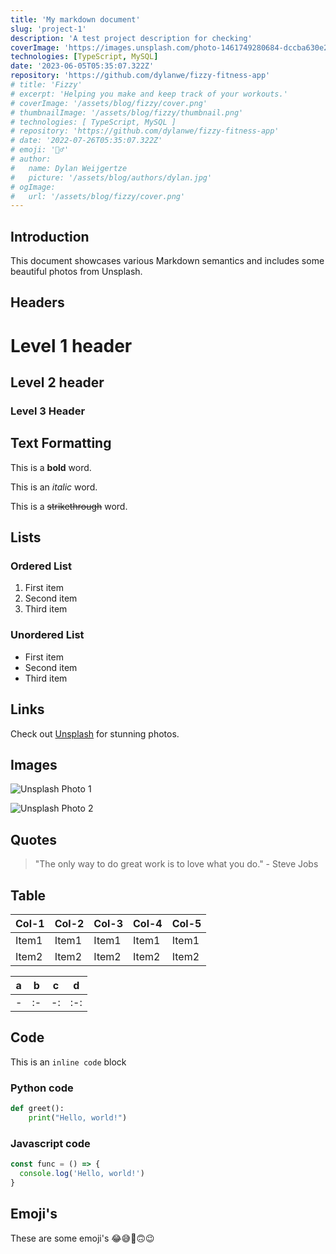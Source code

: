 ```yaml
---
title: 'My markdown document'
slug: 'project-1'
description: 'A test project description for checking'
coverImage: 'https://images.unsplash.com/photo-1461749280684-dccba630e2f6?ixlib=rb-4.0.3&ixid=M3wxMjA3fDB8MHxwaG90by1wYWdlfHx8fGVufDB8fHx8fA%3D%3D&auto=format&fit=crop&w=2069&q=80'
technologies: [TypeScript, MySQL]
date: '2023-06-05T05:35:07.322Z'
repository: 'https://github.com/dylanwe/fizzy-fitness-app'
# title: 'Fizzy'
# excerpt: 'Helping you make and keep track of your workouts.'
# coverImage: '/assets/blog/fizzy/cover.png'
# thumbnailImage: '/assets/blog/fizzy/thumbnail.png'
# technologies: [ TypeScript, MySQL ]
# repository: 'https://github.com/dylanwe/fizzy-fitness-app'
# date: '2022-07-26T05:35:07.322Z'
# emoji: '🏋️‍♂️'
# author:
#   name: Dylan Weijgertze
#   picture: '/assets/blog/authors/dylan.jpg'
# ogImage:
#   url: '/assets/blog/fizzy/cover.png'
---
```


## Introduction

This document showcases various Markdown semantics and includes some beautiful photos from Unsplash.

## Headers

# Level 1 header

## Level 2 header

### Level 3 Header

## Text Formatting

This is a **bold** word.

This is an _italic_ word.

This is a ~~strikethrough~~ word.

## Lists

### Ordered List

1. First item
2. Second item
3. Third item

### Unordered List

- First item
- Second item
- Third item

## Links

Check out [Unsplash](https://unsplash.com/) for stunning photos.

## Images

![Unsplash Photo 1](https://source.unsplash.com/random/800x400)

![Unsplash Photo 2](https://source.unsplash.com/random/800x600)

## Quotes

> "The only way to do great work is to love what you do." - Steve Jobs

## Table

| Col-1 | Col-2 | Col-3 | Col-4 | Col-5 |
| ----- | ----- | ----- | ----- | ----- |
| Item1 | Item1 | Item1 | Item1 | Item1 |
| Item2 | Item2 | Item2 | Item2 | Item2 |

| a   | b   | c   | d   |
| --- | --- | --- | --- |
| -   | :-  | -:  | :-: |

## Code

This is an `inline code` block

### Python code

```python
def greet():
    print("Hello, world!")
```

### Javascript code

```javascript
const func = () => {
  console.log('Hello, world!')
}
```

## Emoji's

These are some emoji's 😂😅🤫🙃😉
